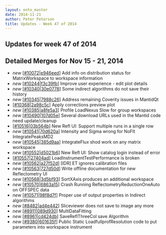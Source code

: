 ```yaml
---
layout: onto_master
date: 2014-11-21
author: Peter Peterson
title: Updates - Week 47 of 2014
---
```

Updates for week 47 of 2014
---------------------------

Detailed Merges for Nov 15 - 21, 2014
-------------------------------------
* *new* \[[#10072](http://trac.mantidproject.org/mantid/ticket/10072)\|[e946eed](https://github.com/mantidproject/mantid/commit/e946eedad6c36b559c3a52170f94e8843f0ac5e8)\] Add info on distribution status for MatrixWorkspace to workspace information
* *new* \[[#10244](http://trac.mantidproject.org/mantid/ticket/10244)\|[f3c39fb](https://github.com/mantidproject/mantid/commit/f3c39fbb96b6a1f00228638193525f71e3558bf1)\] Improve user experience - edit plot details
* *new* \[[#10340](http://trac.mantidproject.org/mantid/ticket/10340)\|[30e0778](https://github.com/mantidproject/mantid/commit/30e07785c5378d08adaa074787017dc323d7124a)\] Some indirect algorithms do not save their history
* *new* \[[#10345](http://trac.mantidproject.org/mantid/ticket/10345)\|[7988c26](https://github.com/mantidproject/mantid/commit/7988c268ac6e7e07c682729e52f5a04b6452607e)\] Address remaining Coverity issues in MantidQt
* \[[#10368](http://trac.mantidproject.org/mantid/ticket/10368)\|[2a98c5c](https://github.com/mantidproject/mantid/commit/2a98c5c29b455f21c48b782998749848445b43d1)\] Apply corrections preview plot
* *new* \[[#10385](http://trac.mantidproject.org/mantid/ticket/10385)\|[a8fe5a3](https://github.com/mantidproject/mantid/commit/a8fe5a33c2cfb8321d62a8c15b09e2170cae1d52)\] Profile LoadNexus Slow for group workspaces
* *new* \[[#10490](http://trac.mantidproject.org/mantid/ticket/10490)\|[107d05e](https://github.com/mantidproject/mantid/commit/107d05e443ba8b3965f269b57dbd104e233059f7)\] Several download URLs used in the Mantid code need update/cleanup
* \[[#10516](http://trac.mantidproject.org/mantid/ticket/10516)\|[03b564b](https://github.com/mantidproject/mantid/commit/03b564b9082d292ffe589b33f589db586dce23db)\] New Refl UI: Support multiple runs in a single row
* *new* \[[#10541](http://trac.mantidproject.org/mantid/ticket/10541)\|[70d620a](https://github.com/mantidproject/mantid/commit/70d620a30a93813514d0b64bc8300ab7877a8f99)\] Intensity and Sigma wrong for NoFIt IntegratePeaksMD2
* *new* \[[#10545](http://trac.mantidproject.org/mantid/ticket/10545)\|[385d9aa](https://github.com/mantidproject/mantid/commit/385d9aab278ffff3ddac8e5a7d0690388f64d51e)\] IntegrateFlux shod work on any matrix workspace
* *new* \[[#10552](http://trac.mantidproject.org/mantid/ticket/10552)\|[d5021b6](https://github.com/mantidproject/mantid/commit/d5021b61b15d8122585a1c1b72757cf1e505e170)\] New Refl UI: Show catalog login instead of error
* \[[#10557](http://trac.mantidproject.org/mantid/ticket/10557)\|[27404ad](https://github.com/mantidproject/mantid/commit/27404adda2fb371006377c28f44fae7181f62460)\] LoadInstrumentTestPerformance is broken
* *new* \[[#10562](http://trac.mantidproject.org/mantid/ticket/10562)\|[a27f52d](https://github.com/mantidproject/mantid/commit/a27f52dbc46fd8a087f5ac6b57e57ed41bd84dc4)\] [IDR] ET ignores calibration files
* *new* \[[#10563](http://trac.mantidproject.org/mantid/ticket/10563)\|[727d50d](https://github.com/mantidproject/mantid/commit/727d50d301d7b00966a85494ee3e946db34739f9)\] Write offline documentation for new Reflectometry UI
* *new* \[[#10568](http://trac.mantidproject.org/mantid/ticket/10568)\|[3d5bf93](https://github.com/mantidproject/mantid/commit/3d5bf932a6d8bcb60f7dc2e93d54289e0fbd8186)\] SortXAxis produces an additional workspace
* *new* \[[#10570](http://trac.mantidproject.org/mantid/ticket/10570)\|[6863a15](https://github.com/mantidproject/mantid/commit/6863a1550bf7af3ebe07385d2da78f4d5af8711b)\] Crash Running ReflectometryReductionOneAuto on OFFSPEC data
* *new* \[[#10571](http://trac.mantidproject.org/mantid/ticket/10571)\|[98f8d7f](https://github.com/mantidproject/mantid/commit/98f8d7f8f5af2935a0362704a346679c5963da49)\] Proper use of output properties in Indirect algorithms
* *new* \[[#8482](http://trac.mantidproject.org/mantid/ticket/8482)\|[ad4e442](https://github.com/mantidproject/mantid/commit/ad4e442d34010824fdb0e0d690d6bf0729a91c42)\] Sliceviewer does not save to image any more
* *new* \[[#8911](http://trac.mantidproject.org/mantid/ticket/8911)\|[089d930](https://github.com/mantidproject/mantid/commit/089d930b72a6f4470aeb07b842e10ef567ebc9c6)\] MultiDataFitting
* *new* \[[#8961](http://trac.mantidproject.org/mantid/ticket/8961)\|[cd424db](https://github.com/mantidproject/mantid/commit/cd424db7da66a0341e87662fe70a4545c7e06fae)\] SaveReflThreeCol save Algorithm
* *new* \[[#9380](http://trac.mantidproject.org/mantid/ticket/9380)\|[601635f](https://github.com/mantidproject/mantid/commit/601635fe89a3d56822b7a2833db9cdd361b9434b)\] Public Static LoadfullprofResolution code to put parameters into workspace instrument
